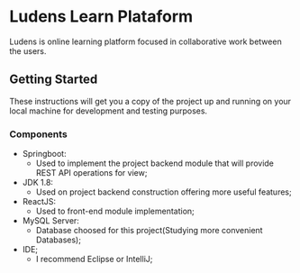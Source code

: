 # Ludens Learn Plataform

Ludens is online learning platform focused in collaborative work between the users.  

## Getting Started

These instructions will get you a copy of the project up and running on your local machine for development and testing purposes.

### Components

- Springboot:
   - Used to implement the project backend module that will provide REST API operations for view;
- JDK 1.8:
   - Used on project backend construction offering more useful features;
- ReactJS:
   - Used to front-end module implementation;
- MySQL Server:
   - Database choosed for this project(Studying more convenient Databases);
- IDE;
   - I recommend Eclipse or IntelliJ;